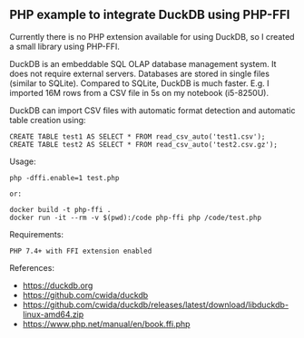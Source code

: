 PHP example to integrate DuckDB using PHP-FFI
-----------------------------------------------

Currently there is no PHP extension available for using DuckDB, so I created a small library using PHP-FFI.

DuckDB is an embeddable SQL OLAP database management system.
It does not require external servers. Databases are stored in single files (similar to SQLite).
Compared to SQLite, DuckDB is much faster. E.g. I imported 16M rows from a CSV file in 5s on my notebook (i5-8250U).

DuckDB can import CSV files with automatic format detection and automatic table creation using:

    CREATE TABLE test1 AS SELECT * FROM read_csv_auto('test1.csv');
    CREATE TABLE test2 AS SELECT * FROM read_csv_auto('test2.csv.gz');

Usage:

    php -dffi.enable=1 test.php

    or:

    docker build -t php-ffi .
    docker run -it --rm -v $(pwd):/code php-ffi php /code/test.php

Requirements:

    PHP 7.4+ with FFI extension enabled

References:

- https://duckdb.org
- https://github.com/cwida/duckdb
- https://github.com/cwida/duckdb/releases/latest/download/libduckdb-linux-amd64.zip
- https://www.php.net/manual/en/book.ffi.php
